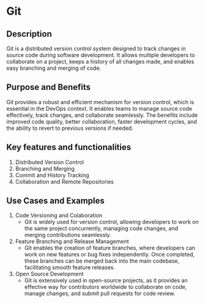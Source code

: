# Git

## Description
Git is a distributed version control system designed to track changes in source code during software development. It allows multiple developers to collaborate on a project, keeps a history of all changes made, and enables easy branching and merging of code.

## Purpose and Benefits
Git provides a robust and efficient mechanism for version control, which is essential in the DevOps context. It enables teams to manage source code effectively, track changes, and collaborate seamlessly. The benefits include improved code quality, better collaboration, faster development cycles, and the ability to revert to previous versions if needed.

## Key features and functionalities
1. Distributed Version Control
2. Branching and Merging
3. Commit and History Tracking
4. Collaboration and Remote Repositories

## Use Cases and Examples
1. Code Versioning and Colaboration
    - Git is widely used for version control, allowing developers to work on the same project concurrently, managing code changes, and merging contributions seamlessly.
2. Feature Branching and Release Management
    - Git enables the creation of feature branches, where developers can work on new features or bug fixes independently. Once completed, these branches can be merged back into the main codebase, facilitating smooth feature releases.
3. Open Source Development
    - Git is extensively used in open-source projects, as it provides an effective way for contributors worldwide to collaborate on code, manage changes, and submit pull requests for code review.

